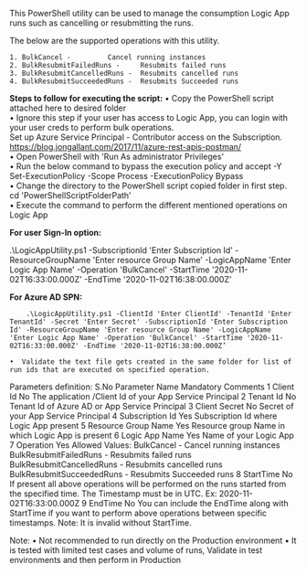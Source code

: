 This PowerShell utility can be used to manage the consumption Logic App runs such as cancelling or resubmitting the runs.

The below are the supported operations with this utility.

	1. BulkCancel - 		Cancel running instances
	2. BulkResubmitFailedRuns - 	Resubmits failed runs
	3. BulkResubmitCancelledRuns - 	Resubmits cancelled runs
	4. BulkResubmitSucceededRuns - 	Resubmits Succeeded runs

**Steps to follow for executing the script:**
	• Copy the PowerShell script attached here to desired folder	
	• Ignore this step if your user has access to Logic App, you can login with your user creds to  perform bulk operations.	
	Set up Azure Service Principal - Contributor access on the Subscription. 
		 https://blog.jongallant.com/2017/11/azure-rest-apis-postman/		 
	• Open PowerShell with 'Run As administrator Privileges'	
	• Run the below command to bypass the execution policy  and accept -Y	
	      Set-ExecutionPolicy -Scope Process -ExecutionPolicy Bypass	      
	• Change the directory to the PowerShell script copied folder in first step.	
	     cd  'PowerShellScriptFolderPath'	     
	• Execute the command to perform the different mentioned operations on Logic App
	
**For user Sign-In option:**

.\LogicAppUtility.ps1  -SubscriptionId 'Enter Subscription Id' -ResourceGroupName 'Enter resource Group Name' -LogicAppName 'Enter Logic App Name' -Operation 'BulkCancel' -StartTime '2020-11-02T16:33:00.000Z' -EndTime '2020-11-02T16:38:00.000Z’

**For Azure AD SPN:**

		.\LogicAppUtility.ps1 -ClientId 'Enter ClientId' -TenantId 'Enter TenantId' -Secret 'Enter Secret' -SubscriptionId 'Enter Subscription Id' -ResourceGroupName 'Enter resource Group Name' -LogicAppName 'Enter Logic App Name' -Operation 'BulkCancel' -StartTime '2020-11-02T16:33:00.000Z' -EndTime '2020-11-02T16:38:00.000Z’
		
	•  Validate the text file gets created in the same folder for list of run ids that are executed on specified operation.
	

Parameters definition:
S.No	Parameter Name	Mandatory	Comments
1	Client Id	No	The application /Client Id of your App Service Principal
2	Tenant Id	No	Tenant Id of Azure AD or App Service Principal 
3	Client Secret	No	Secret of your App Service Principal
4	Subscription Id	Yes	Subscription Id where Logic App present
5	Resource Group Name	Yes	Resource group Name in which Logic App is present
6	Logic App Name	Yes	Name of your Logic App
7	Operation	Yes	Allowed Values:
			        BulkCancel - Cancel running instances
			        BulkResubmitFailedRuns - Resubmits failed runs
			        BulkResubmitCancelledRuns - Resubmits cancelled runs
			        BulkResubmitSucceededRuns - Resubmits Succeeded runs
8	StartTime	No	If present all above operations will be performed on the runs started from the specified time.
			The Timestamp must be in UTC. 
			Ex: 2020-11-02T16:33:00.000Z
9	EndTime	No	You can include the EndTime along with StartTime if you want to perform above operations between specific timestamps.
			Note:
			It is invalid without StartTime. 




Note:
	• Not recommended to run directly on the Production environment
	• It is tested with limited test cases and volume of runs, Validate in test environments and then perform in Production
	

